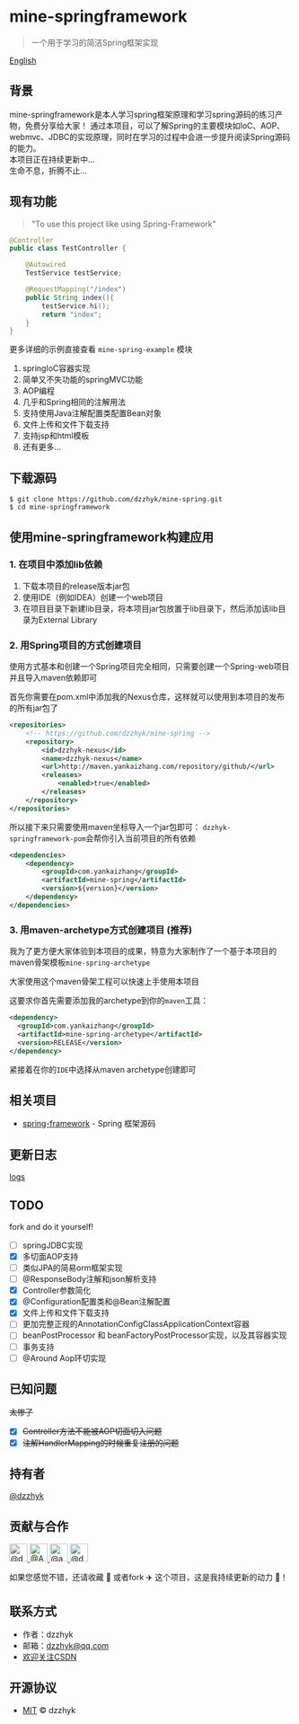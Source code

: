 # mine-springframework

> 一个用于学习的简洁Spring框架实现

[English](./README.md)

## 背景

mine-springframework是本人学习spring框架原理和学习spring源码的练习产物，免费分享给大家！
通过本项目，可以了解Spring的主要模块如IoC、AOP、webmvc、JDBC的实现原理，同时在学习的过程中会进一步提升阅读Spring源码的能力。  
本项目正在持续更新中...  
生命不息，折腾不止...

## 现有功能

> "To use this project like using Spring-Framework"

```java
@Controller
public class TestController {

    @Autowired
    TestService testService;

    @RequestMapping("/index")
    public String index(){
        testService.hi();
        return "index";
    }
}
```

更多详细的示例直接查看 `mine-spring-example` 模块

1. springIoC容器实现
2. 简单又不失功能的springMVC功能
3. AOP编程
4. 几乎和Spring相同的注解用法
5. 支持使用Java注解配置类配置Bean对象
6. 文件上传和文件下载支持
7. 支持jsp和html模板
8. 还有更多...

## 下载源码

```shell script
$ git clone https://github.com/dzzhyk/mine-spring.git
$ cd mine-springframework
```

## 使用mine-springframework构建应用

### 1. 在项目中添加lib依赖

1. 下载本项目的release版本jar包
2. 使用IDE（例如IDEA）创建一个web项目
3. 在项目目录下新建lib目录，将本项目jar包放置于lib目录下，然后添加该lib目录为External Library

### 2. 用Spring项目的方式创建项目

使用方式基本和创建一个Spring项目完全相同，只需要创建一个Spring-web项目并且导入maven依赖即可

首先你需要在pom.xml中添加我的Nexus仓库，这样就可以使用到本项目的发布的所有jar包了

```xml
<repositories>
    <!-- https://github.com/dzzhyk/mine-spring -->
    <repository>
        <id>dzzhyk-nexus</id>
        <name>dzzhyk-nexus</name>
        <url>http://maven.yankaizhang.com/repository/github/</url>
        <releases>
            <enabled>true</enabled>
        </releases>
    </repository>
</repositories>
```

所以接下来只需要使用maven坐标导入一个jar包即可：
`dzzhyk-springframework-pom`会帮你引入当前项目的所有依赖

```xml
<dependencies>
    <dependency>
        <groupId>com.yankaizhang</groupId>
        <artifactId>mine-spring</artifactId>
        <version>${version}</version>
    </dependency>
</dependencies>
```


### 3. 用maven-archetype方式创建项目 (推荐)

我为了更方便大家体验到本项目的成果，特意为大家制作了一个基于本项目的maven骨架模板`mine-spring-archetype`

大家使用这个maven骨架工程可以快速上手使用本项目

这要求你首先需要添加我的archetype到你的`maven`工具：

```xml
<dependency>
  <groupId>com.yankaizhang</groupId>
  <artifactId>mine-spring-archetype</artifactId>
  <version>RELEASE</version>
</dependency>
```

紧接着在你的`IDE`中选择从maven archetype创建即可

## 相关项目

- [spring-framework](https://github.com/spring-projects/spring-framework) - Spring 框架源码

## 更新日志
[logs](./UPDATE.md)

## TODO
fork and do it yourself!

- [ ] springJDBC实现
- [x] 多切面AOP支持
- [ ] 类似JPA的简易orm框架实现
- [ ] @ResponseBody注解和json解析支持
- [x] Controller参数简化
- [x] @Configuration配置类和@Bean注解配置
- [x] 文件上传和文件下载支持
- [ ] 更加完整正规的AnnotationConfigClassApplicationContext容器
- [ ] beanPostProcessor 和 beanFactoryPostProcessor实现，以及其容器实现
- [ ] 事务支持
- [ ] @Around Aop环切实现

## 已知问题
~~太惨了~~
- [x] ~~Controller方法不能被AOP切面切入问题~~
- [x] ~~注解HandlerMapping的时候重复注册的问题~~

## 持有者

[@dzzhyk](https://github.com/dzzhyk)

## 贡献与合作

<a href="https://github.com/dzzhyk">
    <img class="d-block avatar-user" src="https://avatars0.githubusercontent.com/u/36625372?s=64&amp;v=4" width="32" height="32" alt="@dzzhyk">
</a>
<a href="https://github.com/Amber-coder">
      <img class="d-block avatar-user" src="https://avatars0.githubusercontent.com/u/54784449?s=64&amp;v=4" width="32" height="32" alt="@Amber-coder">
</a>
<a href="https://github.com/adiaoer">
      <img class="d-block avatar-user" src="https://avatars1.githubusercontent.com/u/30997087?s=64&amp;v=4" width="32" height="32" alt="@adiaoer">
</a>
<a href="https://github.com/daydreamofscience">
      <img class="d-block avatar-user" src="https://avatars3.githubusercontent.com/u/73294057?s=64&amp;v=4" width="32" height="32" alt="@daydreamofscience">
</a>

如果您感觉不错，还请收藏 🌟 或者fork ✈️ 这个项目，这是我持续更新的动力 💪！

## 联系方式

- 作者：dzzhyk
- 邮箱：dzzhyk@qq.com
- [欢迎关注CSDN](https://dzzhyk.blog.csdn.net/)

## 开源协议

- [MIT](./LICENSE) © dzzhyk